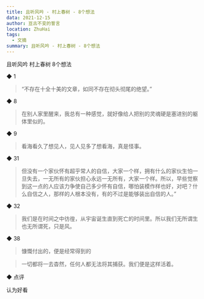 ```yaml
---
title: 且听风吟 - 村上春树 - 8个想法
data: 2021-12-15
author: 亘古不变的誓言
location: ZhuHai
tags:
  - 文摘
summary: 且听风吟 - 村上春树 - 8个想法
---
```



且听风吟
村上春树
8个想法

◆ 1

> “不存在十全十美的文章，如同不存在彻头彻尾的绝望。”

◆ 8

> 在别人家里醒来，我总有一种感觉，就好像给人把别的灵魂硬是塞进别的躯体里似的。

◆ 9

> 看海看久了想见人，见人见多了想看海，真是怪事。

◆ 31

> 但没有一个家伙怀有超乎常人的自信，大家一个样，拥有什么的家伙生怕一旦失去，一无所有的家伙担心永远一无所有，大家一个样。所以，早些觉察到这一点的人应该力争使自己多少怀有自信，哪怕装模作样也好，对吧？什么自信之人，那样的人根本没有，有的不过是能够装出自信的人。”

◆ 32

> 我们是在时间之中彷徨，从宇宙诞生直到死亡的时间里。所以我们无所谓生也无所谓死，只是风。

◆ 38

> 慷慨付出的，便是经常得到的

> 一切都将一去杳然，任何人都无法将其捕获。我们便是这样活着。

◆ 点评

认为好看

